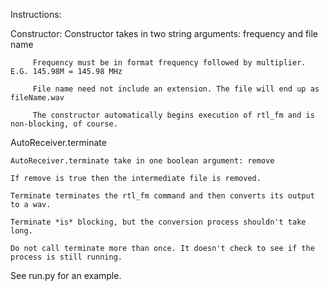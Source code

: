 Instructions:

Constructor: 
	     Constructor takes in two string arguments: frequency and file name

	     Frequency must be in format frequency followed by multiplier. E.G. 145.98M = 145.98 MHz

	     File name need not include an extension. The file will end up as fileName.wav

	     The constructor automatically begins execution of rtl_fm and is non-blocking, of course.

AutoReceiver.terminate

	AutoReceiver.terminate take in one boolean argument: remove

	If remove is true then the intermediate file is removed.

	Terminate terminates the rtl_fm command and then converts its output to a wav.

	Terminate *is* blocking, but the conversion process shouldn't take long.

	Do not call terminate more than once. It doesn't check to see if the process is still running.

See run.py for an example.